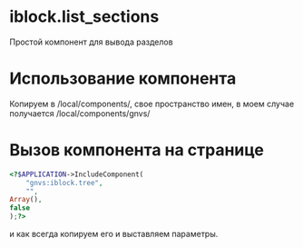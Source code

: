 # iblock.list_sections
Простой компонент для вывода разделов

# Использование компонента
Копируем в /local/components/, свое пространство имен, в моем случае получается /local/components/gnvs/

# Вызов компонента на странице

```php
<?$APPLICATION->IncludeComponent(
	"gnvs:iblock.tree",
	"",
Array(),
false
);?>
```
и как всегда копируем его и выставляем параметры. 